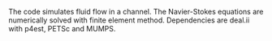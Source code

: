 The code simulates fluid flow in a channel. The Navier-Stokes equations are numerically solved with finite element method.
Dependencies are deal.ii with p4est, PETSc and MUMPS.
